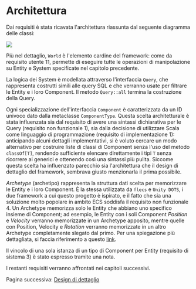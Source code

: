 # Architettura

Dai requisiti è stata ricavata l'architettura riassunta dal seguente diagramma delle classi:

![](https://www.plantuml.com/plantuml/svg/ZLDDZzem4BtxLqmvXUs2r1uZYfP-75QgggsWwg7jmUiCOCaVaJrP2RNyzzgnYGEY5GT8FFFclUTdvy4JTzHfnLxH7ZN2Ytnst12JXj1jkK3uRfrgu3S3UDsW8hwH6clu65_NAAnfV6oX8Kc7IbZTMXCMleOrqeyFf_MlQIP0mYhCV-hnVP4tpG3pfNSFuYg7GsrVyBQ9pQ75DEKFdb1NqLR_TWzj3KzEMdUoqVBEOvLm0KLEcbqMz9s-sb7MjXNLy3ayezIK7Lb9BYkbwAnP4tS1-xL3T-Zrd1Ne_QXYpLFqSAeSHrGh9_P8GIAnURapd3g7r_OR0J8CSi9gMqELmxdC4jujuPkH54sJtI7jqVNiHNL0z_L8wrTnlsTwqnhUMwi2u1X-Gd7lpm6mM6WatdUMou6g6V4yDdcyQ2VNO_IZeHurpZX5bK8nWQgYVzu0RWx_wofrKrZbS5ZwC2Pl9c1di_2Sp-yc-Sn7lRkXLmunjsUpPTvcAPHCs02_rBW1acdp3GoqoNN_VovphROf7XU1CyrUdEcVsOY36Kl1muf0MqyGYY2D9su4Wjq2_sa6RBuXBRfiSWBSmvUtBArWFe-B0azhjfSDvb4XdL2OAkKYZAkesy2aKJ-Zyumze6awhVu2)

Più nel dettaglio, `World` è l'elemento cardine del framework: come da requisito utente 11, permette di eseguire tutte le operazioni di manipolazione su Entity e System specificate nel capitolo precedente.

La logica dei System è modellata attraverso l'interfaccia `Query`, che rappresenta costrutti simili alle query SQL e che verranno usate per filtrare le Entity e i loro Component. Il metodo `Query::all` termina la costruzione della Query.

Ogni specializzazione dell'interfaccia `Component` è caratterizzata da un ID univoco dato dalla metaclasse `ComponentType`. Questa scelta architetturale è stata influenzata sia dal requisito di avere una sintassi dichiarativa per le Query (requisito non funzionale 1), sia dalla decisione di utilizzare Scala come linguaggio di programmazione (requisito di implementazione 1): anticipando alcuni dettagli implementativi, si è voluto cercare un modo alternativo per costruire liste di classi di Component senza l'uso del metodo `classOf[T]`, rendendo sufficiente elencare direttamente i tipi `T` senza ricorrere ai generici e ottenendo così una sintassi più pulita. Siccome questa scelta ha influenzato parecchio sia l'architettura che il design di dettaglio del framework, sembrava giusto menzionarla il prima possibile.

*Archetype* (archetipo) rappresenta la struttura dati scelta per memorizzare le Entity e i loro Component. È la stessa utilizzata da `flecs` e `Unity DOTS`, i due framework a cui questo progetto è ispirato, e il fatto che sia una soluzione molto popolare in ambito ECS soddisfa il requisito non funzionale 4. Un Archetype memorizza solo le Entity che abbiano uno specifico insieme di Component; ad esempio, le Entity con i soli Component *Position* e *Velocity* verranno memorizzate in un Archetype apposito, mentre quelle con Position, Velocity e *Rotation* verranno memorizzate in un altro Archetype completamente slegato dal primo. Per una spiegazione più dettagliata, si faccia riferimento a questo [link](https://medium.com/@ajmmertens/building-an-ecs-2-archetypes-and-vectorization-fe21690805f9).

Il vincolo di una sola istanza di un tipo di Component per Entity (requisito di sistema 3) è stato espresso tramite una nota.

I restanti requisiti verranno affrontati nei capitoli successivi.

Pagina successiva: [Design di dettaglio](./3_design.md)

